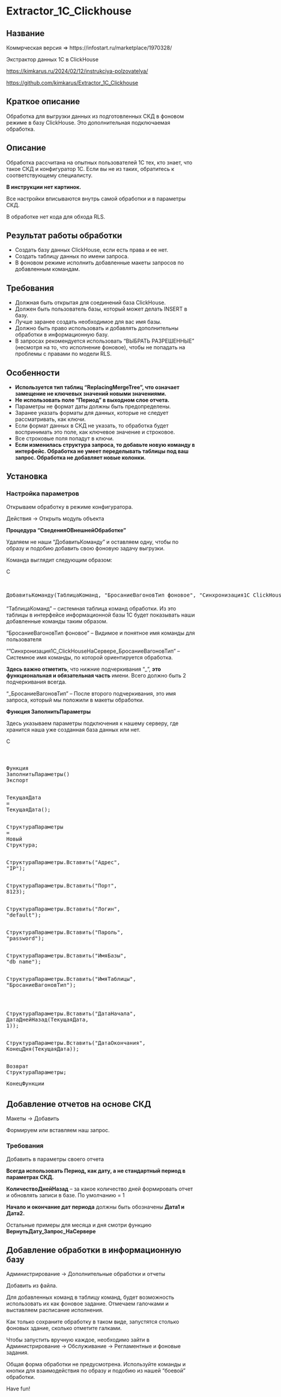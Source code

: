 # Extractor_1C_Clickhouse

<div class="entry-content">
								
<h2 class="wp-block-heading">Название</h2>

<p>Коммрческая версия => https://infostart.ru/marketplace/1970328/</p>

<p>Экстрактор данных 1С в ClickHouse</p>

https://kimkarus.ru/2024/02/12/instrukciya-polzovatelya/

<p><a href="https://github.com/kimkarus/Extractor_1C_Clickhouse">https://github.com/kimkarus/Extractor_1C_Clickhouse</a></p>



<h2 class="wp-block-heading">Краткое описание</h2>



<p>Обработка для выгрузки данных из подготовленных СКД в фоновом режиме в базу ClickHouse. Это дополнительная подключаемая обработка.</p>



<h2 class="wp-block-heading">Описание</h2>



<p>Обработка рассчитана на опытных пользователей 1С тех, кто знает, что такое СКД и конфигуратор 1С. Если вы не из таких, обратитесь к соответствующему специалисту.</p>



<p><strong>В инструкции нет картинок.</strong></p>



<p>Все настройки вписываются внутрь самой обработки и в параметры СКД.</p>



<p>В обработке нет кода для обхода RLS.</p>



<h2 class="wp-block-heading">Результат работы обработки</h2>



<ul>
<li>Создать базу данных ClickHouse, если есть права и ее нет.</li>



<li>Создать таблицу данных по имени запроса.</li>



<li>В фоновом режиме исполнить добавленные макеты запросов по добавленным командам.</li>
</ul>



<h2 class="wp-block-heading">Требования</h2>



<ul>
<li>Должная быть открытая для соединений база ClickHouse.</li>



<li>Должен быть пользователь базы, который может делать INSERT в базу.</li>



<li>Лучше заранее создать необходимое для вас имя базы.</li>



<li>Должно быть право использовать и добавлять дополнительны обработки в информационную базу.</li>



<li>В запросах рекомендуется использовать “ВЫБРАТЬ РАЗРЕШЕННЫЕ” (несмотря на то, что исполнение фоновое), чтобы не попадать на проблемы с правами по модели RLS.</li>
</ul>



<h2 class="wp-block-heading">Особенности</h2>



<ul>
<li><strong>Используется тип таблиц “ReplacingMergeTree”, что означает замещение не ключевых значений новыми значениями.</strong></li>



<li><strong>Не использовать поле “Период” в выходном слое отчета.</strong></li>



<li>Параметры не формат даты должны быть предопределены.</li>



<li>Заранее указать форматы для данных, которые не следует рассматривать, как ключи.</li>



<li>Если формат данных в СКД не указать, то обработка будет воспринимать это поле, как ключевое значение и строковое.</li>



<li>Все строковые поля попадут в ключи.</li>



<li><strong>Если изменилась структура запроса, то добавьте новую команду в интерфейс. Обработка не умеет переделывать таблицы под ваш запрос. Обработка не добавляет новые колонки.</strong></li>
</ul>



<h2 class="wp-block-heading">Установка</h2>



<h3 class="wp-block-heading">Настройка параметров</h3>



<p>Открываем обработку в режиме конфигуратора.</p>



<p>Действия -&gt; Открыть модуль объекта</p>



<p><strong>Процедура “СведенияОВнешнейОбработке”</strong></p>



<p>Удаляем не наши “ДобавитьКоманду” и оставляем одну, чтобы по образу и подобию добавить свою фоновую задачу выгрузки.</p>



<p>Команда выглядит следующим образом:</p>



<div class="wp-block-codemirror-blocks-code-block code-block" id="0"><pre class="CodeMirror" data-setting="{&quot;mode&quot;:&quot;clike&quot;,&quot;mime&quot;:&quot;text/x-csrc&quot;,&quot;theme&quot;:&quot;material&quot;,&quot;lineNumbers&quot;:false,&quot;styleActiveLine&quot;:false,&quot;lineWrapping&quot;:false,&quot;readOnly&quot;:true,&quot;fileName&quot;:&quot;1C&quot;,&quot;language&quot;:&quot;C&quot;,&quot;modeName&quot;:&quot;c&quot;}" id="code-block-0" style="display: none;">ДобавитьКоманду(ТаблицаКоманд, "БросаниеВагоновТип фоновое", "Синхронизация1C_ClickHouseНаСервере_БросаниеВагоновТип" , "ВызовСерверногоМетода");</pre><div class="CodeMirror CodeMirror-simplescroll cm-s-material"><div class="CodeMirror-panel"><div class="info-panel"><span class="language c c">C</span><div class="control-panel"><span class="tool" data-tip="Full Screen"><b class="fullscreen maximize"></b></span><span class="tool" data-tip="Copy Code"><b class="copy"></b></span></div></div></div><div style="overflow: hidden; position: relative; width: 3px; height: 0px; top: 36px; left: 4px;"><textarea autocorrect="off" autocapitalize="off" spellcheck="false" style="position: absolute; bottom: -1em; padding: 0px; width: 1000px; height: 1em; outline: none;" tabindex="0"></textarea></div><div class="CodeMirror-simplescroll-horizontal" cm-not-content="true" style="display: block; right: 0px; left: 0px;"><div style="width: 228.392px; left: 0px;"></div></div><div class="CodeMirror-simplescroll-vertical adjust-top" cm-not-content="true" style="display: none;"><div></div></div><div class="CodeMirror-scrollbar-filler" cm-not-content="true"></div><div class="CodeMirror-gutter-filler" cm-not-content="true"></div><div class="CodeMirror-scroll" tabindex="-1"><div class="CodeMirror-sizer" style="margin-left: 0px; margin-bottom: -17px; border-right-width: 13px; min-height: 40px; min-width: 1442.05px; padding-right: 0px; padding-bottom: 8px;"><div style="position: relative; top: 0px;"><div class="CodeMirror-lines" role="presentation"><div role="presentation" style="position: relative; outline: none;"><div class="CodeMirror-measure"></div><div class="CodeMirror-measure"></div><div style="position: relative; z-index: 1;"></div><div class="CodeMirror-cursors"><div class="CodeMirror-cursor" style="left: 4px; top: 0px; height: 32.3958px;">&nbsp;</div></div><div class="CodeMirror-code" role="presentation"><pre class=" CodeMirror-line " role="presentation"><span role="presentation" style="padding-right: 0.1px;"><span class="cm-variable">ДобавитьКоманду</span>(<span class="cm-variable">ТаблицаКоманд</span>, <span class="cm-string">"БросаниеВагоновТип фоновое"</span>, <span class="cm-string">"Синхронизация1C_ClickHouseНаСервере_БросаниеВагоновТип"</span> , <span class="cm-string">"ВызовСерверногоМетода"</span>);</span></pre></div></div></div></div></div><div style="position: absolute; height: 13px; width: 1px; border-bottom: 8px solid transparent; top: 40px;"></div><div class="CodeMirror-gutters" style="display: none; height: 61px;"></div></div></div></div>



<p>“ТаблицаКоманд” – системная таблица команд обработки. Из это таблицы в интерфейсе информационной базы 1С будет показывать наши добавленные команды таким образом.</p>



<p>“БросаниеВагоновТип фоновое” – Видимое и понятное имя команды для пользователя</p>



<p>“”Синхронизация1C_ClickHouseНаСервере_БросаниеВагоновТип” – Системное имя команды, по которой ориентируется обработка.</p>



<p><strong>Здесь важно отметить</strong>, что нижние подчеркивания “_”, <strong>это функциональная и обязательная часть</strong> имени. Всего должно быть 2 подчеркивания всегда.</p>



<p>“_БросаниеВагоновТип” – После второго подчеркивания, это имя запроса, который мы положили в макеты обработки.</p>



<p><strong>Функция ЗаполнитьПараметры</strong></p>



<p>Здесь указываем параметры подключения к нашему серверу, где хранится наша уже созданная база данных или нет.</p>



<div class="wp-block-codemirror-blocks-code-block code-block" id="1"><pre class="CodeMirror" data-setting="{&quot;mode&quot;:&quot;clike&quot;,&quot;mime&quot;:&quot;text/x-csrc&quot;,&quot;theme&quot;:&quot;material&quot;,&quot;lineNumbers&quot;:false,&quot;styleActiveLine&quot;:false,&quot;lineWrapping&quot;:false,&quot;readOnly&quot;:true,&quot;fileName&quot;:&quot;1C&quot;,&quot;language&quot;:&quot;C&quot;,&quot;modeName&quot;:&quot;c&quot;}" id="code-block-1" style="display: none;">Функция ЗаполнитьПараметры() Экспорт
	ТекущаяДата = ТекущаяДата();
	СтруктураПараметры = Новый Структура;
	СтруктураПараметры.Вставить("Адрес", "IP");
	СтруктураПараметры.Вставить("Порт", 8123);
	СтруктураПараметры.Вставить("Логин", "default");
	СтруктураПараметры.Вставить("Пароль", "password");
	СтруктураПараметры.Вставить("ИмяБазы", "db_name");
	СтруктураПараметры.Вставить("ИмяТаблицы", "БросаниеВагоновТип");
	
	СтруктураПараметры.Вставить("ДатаНачала", ДатаДнейНазад(ТекущаяДата, 1));
	СтруктураПараметры.Вставить("ДатаОкончания", КонецДня(ТекущаяДата));
	Возврат СтруктураПараметры;
КонецФункции</pre><div class="CodeMirror CodeMirror-simplescroll cm-s-material"><div class="CodeMirror-panel"><div class="info-panel"><span class="language c c">C</span><div class="control-panel"><span class="tool" data-tip="Full Screen"><b class="fullscreen maximize"></b></span><span class="tool" data-tip="Copy Code"><b class="copy"></b></span></div></div></div><div style="overflow: hidden; position: relative; width: 3px; height: 0px; top: 36px; left: 4px;"><textarea autocorrect="off" autocapitalize="off" spellcheck="false" style="position: absolute; bottom: -1em; padding: 0px; width: 1000px; height: 1em; outline: none;" tabindex="0"></textarea></div><div class="CodeMirror-simplescroll-horizontal" cm-not-content="true" style="display: block; right: 0px; left: 0px;"><div style="width: 424.949px; left: 0px;"></div></div><div class="CodeMirror-simplescroll-vertical adjust-top" cm-not-content="true" style="display: none; bottom: 8px;"><div style="height: 283.5px; top: 0px;"></div></div><div class="CodeMirror-scrollbar-filler" cm-not-content="true" style="height: 8px; width: 8px;"></div><div class="CodeMirror-gutter-filler" cm-not-content="true"></div><div class="CodeMirror-scroll" tabindex="-1"><div class="CodeMirror-sizer" style="margin-left: 0px; margin-bottom: -17px; border-right-width: 13px; min-height: 462px; min-width: 769.125px; padding-right: 0px; padding-bottom: 8px;"><div style="position: relative; top: 0px;"><div class="CodeMirror-lines" role="presentation"><div role="presentation" style="position: relative; outline: none;"><div class="CodeMirror-measure"></div><div class="CodeMirror-measure"></div><div style="position: relative; z-index: 1;"></div><div class="CodeMirror-cursors"><div class="CodeMirror-cursor" style="left: 4px; top: 0px; height: 32.3958px;">&nbsp;</div></div><div class="CodeMirror-code" role="presentation" style=""><pre class=" CodeMirror-line " role="presentation"><span role="presentation" style="padding-right: 0.1px;"><span class="cm-variable">Функция</span> <span class="cm-def">ЗаполнитьПараметры</span>() <span class="cm-variable">Экспорт</span></span></pre><pre class=" CodeMirror-line " role="presentation"><span role="presentation" style="padding-right: 0.1px;"><span class="cm-tab" role="presentation" cm-text="	">    </span><span class="cm-variable">ТекущаяДата</span> <span class="cm-operator">=</span> <span class="cm-variable">ТекущаяДата</span>();</span></pre><pre class=" CodeMirror-line " role="presentation"><span role="presentation" style="padding-right: 0.1px;"><span class="cm-tab" role="presentation" cm-text="	">    </span><span class="cm-variable">СтруктураПараметры</span> <span class="cm-operator">=</span> <span class="cm-variable">Новый</span> <span class="cm-variable">Структура</span>;</span></pre><pre class=" CodeMirror-line " role="presentation"><span role="presentation" style="padding-right: 0.1px;"><span class="cm-tab" role="presentation" cm-text="	">    </span><span class="cm-variable">СтруктураПараметры</span>.<span class="cm-variable">Вставить</span>(<span class="cm-string">"Адрес"</span>, <span class="cm-string">"IP"</span>);</span></pre><pre class=" CodeMirror-line " role="presentation"><span role="presentation" style="padding-right: 0.1px;"><span class="cm-tab" role="presentation" cm-text="	">    </span><span class="cm-variable">СтруктураПараметры</span>.<span class="cm-variable">Вставить</span>(<span class="cm-string">"Порт"</span>, <span class="cm-number">8123</span>);</span></pre><pre class=" CodeMirror-line " role="presentation"><span role="presentation" style="padding-right: 0.1px;"><span class="cm-tab" role="presentation" cm-text="	">    </span><span class="cm-variable">СтруктураПараметры</span>.<span class="cm-variable">Вставить</span>(<span class="cm-string">"Логин"</span>, <span class="cm-string">"default"</span>);</span></pre><pre class=" CodeMirror-line " role="presentation"><span role="presentation" style="padding-right: 0.1px;"><span class="cm-tab" role="presentation" cm-text="	">    </span><span class="cm-variable">СтруктураПараметры</span>.<span class="cm-variable">Вставить</span>(<span class="cm-string">"Пароль"</span>, <span class="cm-string">"password"</span>);</span></pre><pre class=" CodeMirror-line " role="presentation"><span role="presentation" style="padding-right: 0.1px;"><span class="cm-tab" role="presentation" cm-text="	">    </span><span class="cm-variable">СтруктураПараметры</span>.<span class="cm-variable">Вставить</span>(<span class="cm-string">"ИмяБазы"</span>, <span class="cm-string">"db_name"</span>);</span></pre><pre class=" CodeMirror-line " role="presentation"><span role="presentation" style="padding-right: 0.1px;"><span class="cm-tab" role="presentation" cm-text="	">    </span><span class="cm-variable">СтруктураПараметры</span>.<span class="cm-variable">Вставить</span>(<span class="cm-string">"ИмяТаблицы"</span>, <span class="cm-string">"БросаниеВагоновТип"</span>);</span></pre><pre class=" CodeMirror-line " role="presentation"><span role="presentation" class="cm-tab-wrap-hack" style="padding-right: 0.1px;"><span class="cm-tab" role="presentation" cm-text="	">    </span></span></pre><pre class=" CodeMirror-line " role="presentation"><span role="presentation" style="padding-right: 0.1px;"><span class="cm-tab" role="presentation" cm-text="	">    </span><span class="cm-variable">СтруктураПараметры</span>.<span class="cm-variable">Вставить</span>(<span class="cm-string">"ДатаНачала"</span>, <span class="cm-variable">ДатаДнейНазад</span>(<span class="cm-variable">ТекущаяДата</span>, <span class="cm-number">1</span>));</span></pre><pre class=" CodeMirror-line " role="presentation"><span role="presentation" style="padding-right: 0.1px;"><span class="cm-tab" role="presentation" cm-text="	">    </span><span class="cm-variable">СтруктураПараметры</span>.<span class="cm-variable">Вставить</span>(<span class="cm-string">"ДатаОкончания"</span>, <span class="cm-variable">КонецДня</span>(<span class="cm-variable">ТекущаяДата</span>));</span></pre><pre class=" CodeMirror-line " role="presentation"><span role="presentation" style="padding-right: 0.1px;"><span class="cm-tab" role="presentation" cm-text="	">    </span><span class="cm-variable">Возврат</span> <span class="cm-variable">СтруктураПараметры</span>;</span></pre><pre class=" CodeMirror-line " role="presentation"><span role="presentation" style="padding-right: 0.1px;"><span class="cm-variable">КонецФункции</span></span></pre></div></div></div></div></div><div style="position: absolute; height: 13px; width: 1px; border-bottom: 8px solid transparent; top: 462px;"></div><div class="CodeMirror-gutters" style="display: none; height: 483px;"></div></div></div></div>



<h2 class="wp-block-heading">Добавление отчетов на основе СКД</h2>



<p>Макеты -&gt; Добавить</p>



<p>Формируем или вставляем наш запрос.</p>



<h3 class="wp-block-heading">Требования</h3>



<p>Добавить в параметры своего отчета</p>



<p><strong>Всегда использовать Период, как дату, а не стандартный период в параметрах СКД.</strong></p>



<p><strong>КоличествоДнейНазад</strong> – за какое количество дней формировать отчет и обновлять записи в базе. По умолчанию = 1</p>



<p><strong>Начало и окончание дат периода</strong> должны быть обозначены <strong>Дата1 и Дата2.</strong></p>



<p>Остальные примеры для месяца и дня смотри функцию <strong>ВернутьДату_Запрос_НаСервере</strong></p>



<h2 class="wp-block-heading">Добавление обработки в информационную базу</h2>



<p>Администрирование -&gt; Дополнительные обработки и отчеты</p>



<p>Добавить из файла.</p>



<p>Для добавленных команд в таблицу команд, будет возможность использовать их как фоновое задание. Отмечаем галочками и выставляем расписание исполнения.</p>



<p>Как только сохраните обработку в таком виде, запустятся столько фоновых здание, сколько отметите галками.</p>



<p>Чтобы запустить вручную каждое, необходимо зайти в Администрирование -&gt; Обслуживание -&gt; Регламентные и фоновые задания.</p>



<p>Общая форма обработки не предусмотрена. Используйте команды и кнопки для взаимодействия по образу и подобию из нашей “боевой” обработки.</p>



<p>Have fun!</p>
